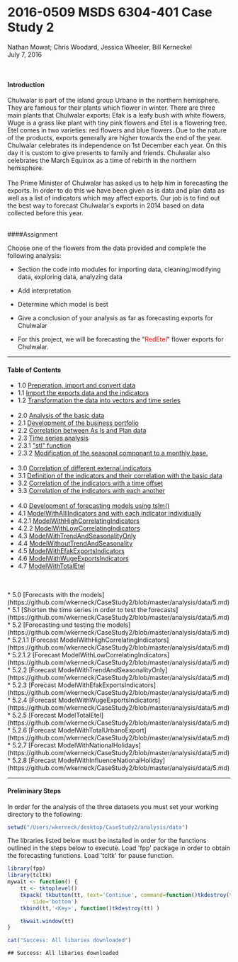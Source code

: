 # 2016-0509 MSDS 6304-401 Case Study 2
Nathan Mowat; Chris Woodard, Jessica Wheeler, Bill Kerneckel  
July 7, 2016  

<br>

#### Introduction


Chulwalar is part of the island group Urbano in the northern hemisphere. They 
are famous for their plants which flower in winter. There are three main plants
that Chulwalar exports: Efak is a leafy bush with white flowers, Wuge is a grass 
like plant with tiny pink flowers and Etel is a flowering tree. Etel comes in 
two varieties: red flowers and blue flowers. Due to the nature of the products,
exports generally are higher towards the end of the year. 
Chulwalar celebrates its independence on 1st December each year. On this day it
is custom to give presents to family and friends. Chulwalar also celebrates the 
March Equinox as a time of rebirth in the northern hemisphere. 
<br>
<br>
The Prime Minister of Chulwalar has asked us to help him in forecasting the 
exports. In order to do this we have been given as is data and plan data as well
as a list of indicators which may affect exports. Our job is to find out the best
way to forecast Chulwalar's exports in 2014 based on data collected before this year.
<br>
<br>

####Assignment

Choose one of the flowers from the data provided and complete the following analysis:

- Section the code into modules for importing data, cleaning/modifying data, exploring data, analyzing data

- Add interpretation

- Determine which model is best

- Give a conclusion of your analysis as far as forecasting exports for Chulwalar

- For this project, we will be forecasting the "<font color="red">RedEtel</font>" flower exports for Chulwalar. 

****************************

#### Table of Contents

* 1.0   [Preperation, import and convert data](https://github.com/wkerneck/CaseStudy2/blob/master/analysis/data/1.md)
* 1.1   [Import the exports data and the indicators](https://github.com/wkerneck/CaseStudy2/blob/master/analysis/data/1.md)
* 1.2   [Transformation the data into vectors and time series](https://github.com/wkerneck/CaseStudy2/blob/master/analysis/data/1.md)
<br><br>
* 2.0   [Analysis of the basic data](https://github.com/wkerneck/CaseStudy2/blob/master/analysis/data/2.md) 
* 2.1   [Development of the business portfolio](https://github.com/wkerneck/CaseStudy2/blob/master/analysis/data/2.md)
* 2.2   [Correlation between As Is and Plan data](https://github.com/wkerneck/CaseStudy2/blob/master/analysis/data/2.md)
* 2.3   [Time series analysis](https://github.com/wkerneck/CaseStudy2/blob/master/analysis/data/2.md)
* 2.3.1 ["stl" function](https://github.com/wkerneck/CaseStudy2/blob/master/analysis/data/2.md)
* 2.3.2 [Modification of the seasonal componant to a monthly base.](https://github.com/wkerneck/CaseStudy2/blob/master/analysis/data/2.md)
<br><br>
* 3.0   [Correlation of different external indicators](https://github.com/wkerneck/CaseStudy2/blob/master/analysis/data/3.md)
* 3.1   [Definition of the indicators and their correlation with the basic data](https://github.com/wkerneck/CaseStudy2/blob/master/analysis/data/3.md)
* 3.2   [Correlation of the indicators with a time offset](https://github.com/wkerneck/CaseStudy2/blob/master/analysis/data/3.md)
* 3.3   [Correlation of the indicators with each another](https://github.com/wkerneck/CaseStudy2/blob/master/analysis/data/3.md)
<br><br>
* 4.0   [Development of forecasting models using tslm()](https://github.com/wkerneck/CaseStudy2/blob/master/analysis/data/4.md)
* 4.1   [ModelWithAlllIndicators and with each indicator individually](https://github.com/wkerneck/CaseStudy2/blob/master/analysis/data/4.md)
* 4.2.1 [ModelWithHighCorrelatingIndicators](https://github.com/wkerneck/CaseStudy2/blob/master/analysis/data/4.md)      
* 4.2.2 [ModelWithLowCorrelatingIndicators](https://github.com/wkerneck/CaseStudy2/blob/master/analysis/data/4.md)                
* 4.3   [ModelWithTrendAndSeasonalityOnly](https://github.com/wkerneck/CaseStudy2/blob/master/analysis/data/4.md)  
* 4.4   [ModelWithoutTrendAndSeasonality](https://github.com/wkerneck/CaseStudy2/blob/master/analysis/data/4.md)
* 4.5   [ModelWithEfakExportsIndicators](https://github.com/wkerneck/CaseStudy2/blob/master/analysis/data/4.md)
* 4.6   [ModelWithWugeExportsIndicators](https://github.com/wkerneck/CaseStudy2/blob/master/analysis/data/4.md)
* 4.7   [ModelWithTotalEtel](https://github.com/wkerneck/CaseStudy2/blob/master/analysis/data/4.md)
<br>
<br>
* 5.0     [Forecasts with the models](https://github.com/wkerneck/CaseStudy2/blob/master/analysis/data/5.md)
* 5.1     [Shorten the time series in order to test the forecasts](https://github.com/wkerneck/CaseStudy2/blob/master/analysis/data/5.md)
* 5.2     [Forecasting und testing the models](https://github.com/wkerneck/CaseStudy2/blob/master/analysis/data/5.md)
* 5.2.1.1 [Forecast ModelWithHighCorrelatingIndicators](https://github.com/wkerneck/CaseStudy2/blob/master/analysis/data/5.md)
* 5.2.1.2 [Forecast ModelWithLowCorrelatingIndicators](https://github.com/wkerneck/CaseStudy2/blob/master/analysis/data/5.md)
* 5.2.2   [Forecast ModelWithTrendAndSeasonalityOnly](https://github.com/wkerneck/CaseStudy2/blob/master/analysis/data/5.md)
* 5.2.3   [Forecast ModelWithEfakExportsIndicators](https://github.com/wkerneck/CaseStudy2/blob/master/analysis/data/5.md)
* 5.2.4   [Forecast ModelWithWugeExportsIndicators](https://github.com/wkerneck/CaseStudy2/blob/master/analysis/data/5.md)
* 5.2.5   [Forecast ModelTotalEtel](https://github.com/wkerneck/CaseStudy2/blob/master/analysis/data/5.md)
* 5.2.6   [Forecast ModelWithTotalUrbanoExport](https://github.com/wkerneck/CaseStudy2/blob/master/analysis/data/5.md)
* 5.2.7   [Forecast ModelWithNationalHolidays](https://github.com/wkerneck/CaseStudy2/blob/master/analysis/data/5.md)
* 5.2.8   [Forecast ModelWithInfluenceNationalHoliday](https://github.com/wkerneck/CaseStudy2/blob/master/analysis/data/5.md)

****************************


#### Preliminary Steps

In order for the analysis of the three datasets you must set your working directory to the following:


```r
setwd("/Users/wkerneck/desktop/CaseStudy2/analysis/data")
```

The libraries listed below must be installed in order for the functions outlined in the steps below to execute. Load 'fpp' package in order to obtain the forecasting functions. Load 'tcltk' for pause function.


```r
library(fpp)
library(tcltk)
mywait <- function() {
    tt <- tktoplevel()
    tkpack( tkbutton(tt, text='Continue', command=function()tkdestroy(tt)),
        side='bottom')
    tkbind(tt,'<Key>', function()tkdestroy(tt) )

    tkwait.window(tt)
}

cat("Success: All libaries downloaded")
```

```
## Success: All libaries downloaded
```


